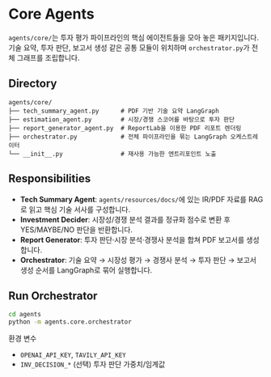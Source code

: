 # Core Agents

`agents/core/`는 투자 평가 파이프라인의 핵심 에이전트들을 모아 놓은 패키지입니다. 기술 요약, 투자 판단, 보고서 생성 같은 공통 모듈이 위치하며 `orchestrator.py`가 전체 그래프를 조립합니다.

## Directory

```
agents/core/
├── tech_summary_agent.py      # PDF 기반 기술 요약 LangGraph
├── estimation_agent.py        # 시장/경쟁 스코어를 바탕으로 투자 판단
├── report_generator_agent.py  # ReportLab을 이용한 PDF 리포트 렌더링
├── orchestrator.py            # 전체 파이프라인을 묶는 LangGraph 오케스트레이터
└── __init__.py                # 재사용 가능한 엔트리포인트 노출
```

## Responsibilities
- **Tech Summary Agent**: `agents/resources/docs/`에 있는 IR/PDF 자료를 RAG로 읽고 핵심 기술 서사를 구성합니다.
- **Investment Decider**: 시장성/경쟁 분석 결과를 정규화 점수로 변환 후 YES/MAYBE/NO 판단을 반환합니다.
- **Report Generator**: 투자 판단·시장 분석·경쟁사 분석을 합쳐 PDF 보고서를 생성합니다.
- **Orchestrator**: 기술 요약 → 시장성 평가 → 경쟁사 분석 → 투자 판단 → 보고서 생성 순서를 LangGraph로 묶어 실행합니다.

## Run Orchestrator

```bash
cd agents
python -m agents.core.orchestrator
```

환경 변수
- `OPENAI_API_KEY`, `TAVILY_API_KEY`
- `INV_DECISION_*` (선택) 투자 판단 가중치/임계값
